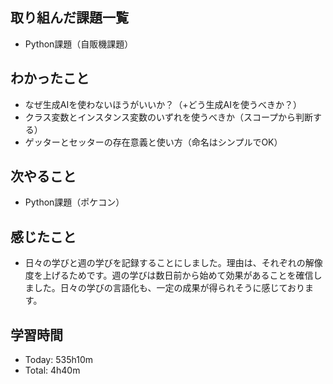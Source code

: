## 取り組んだ課題一覧
- Python課題（自販機課題）
## わかったこと
- なぜ生成AIを使わないほうがいいか？（+どう生成AIを使うべきか？）
- クラス変数とインスタンス変数のいずれを使うべきか（スコープから判断する）
- ゲッターとセッターの存在意義と使い方（命名はシンプルでOK）
## 次やること
- Python課題（ポケコン）
## 感じたこと
- 日々の学びと週の学びを記録することにしました。理由は、それぞれの解像度を上げるためです。週の学びは数日前から始めて効果があることを確信しました。日々の学びの言語化も、一定の成果が得られそうに感じております。
## 学習時間
- Today: 535h10m
- Total: 4h40m
